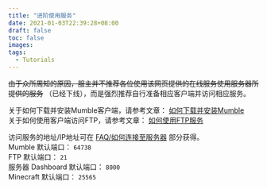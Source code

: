 ```yaml
---
title: "进阶使用服务"
date: 2021-01-03T22:39:28+08:00
draft: false
toc: false
images:
tags: 
  - Tutorials
---
```


~~由于众所周知的原因，服主并不推荐各位使用该网页提供的在线服务使用服务器所提供的服务~~ （已经下线），而是强烈推荐自行准备相应客户端并访问相应服务。

关于如何下载并安装Mumble客户端，请参考文章： [如何下载并安装Mumble](/posts/how-to-install-mumble)  
关于如何使用客户端访问FTP，请参考文章： [如何使用FTP服务](/posts/how-to-use-ftp)  

访问服务的地址/IP地址可在 [FAQ/如何连接至服务器](/faq/#如何连接至服务器) 部分获得。  
Mumble 默认端口： `64738`  
FTP 默认端口： `21`  
服务器 Dashboard 默认端口： `8000`  
Minecraft 默认端口： `25565`
